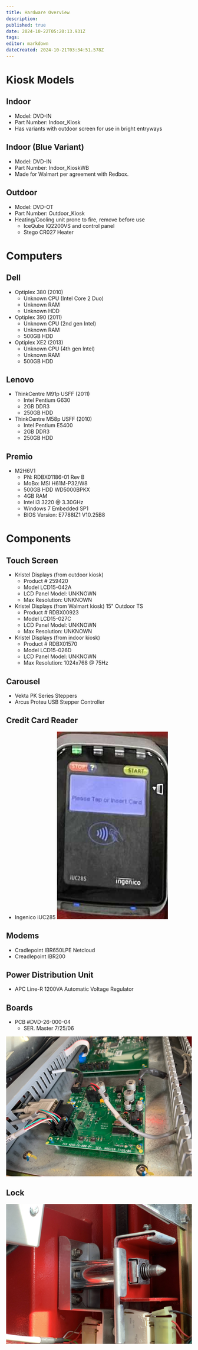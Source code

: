 ```yaml
---
title: Hardware Overview
description: 
published: true
date: 2024-10-22T05:20:13.931Z
tags: 
editor: markdown
dateCreated: 2024-10-21T03:34:51.578Z
---
```


# Kiosk Models
## Indoor
  - Model: DVD-IN
  - Part Number: Indoor_Kiosk
  - Has variants with outdoor screen for use in bright entryways
## Indoor (Blue Variant)
  - Model: DVD-IN
  - Part Number: Indoor_KioskWB
  - Made for Walmart per agreement with Redbox.
## Outdoor
  - Model: DVD-OT
  - Part Number: Outdoor_Kiosk
  - Heating/Cooling unit prone to fire, remove before use
  	- IceQube IQ2200VS and control panel
    - Stego CR027 Heater

# Computers

## Dell
- Optiplex 380 (2010)
  - Unknown CPU (Intel Core 2 Duo)
  - Unknown RAM
  - Unknown HDD
- Optiplex 390 (2011)
  - Unknown CPU (2nd gen Intel)
  - Unknown RAM
  - 500GB HDD
- Optiplex XE2 (2013)
  - Unknown CPU (4th gen Intel)
  - Unknown RAM
  - 500GB HDD

## Lenovo
- ThinkCentre M91p USFF (2011)
  - Intel Pentium G630
  - 2GB DDR3
  - 250GB HDD
- ThinkCentre M58p USFF (2010)
  - Intel Pentium E5400
  - 2GB DDR3
  - 250GB HDD
  
## Premio
- M2H6V1
   - PN: RDBX01186-01 Rev B
   - MoBo: MSI H61M-P32/W8
   - 500GB HDD WD5000BPKX
   - 4GB RAM
   - Intel i3 3220 @ 3.30GHz
   - Windows 7 Embedded SP1
   - BIOS Version: E7788IZ1 V10.25B8
   
 # Components
 ## Touch Screen
 - Kristel Displays (from outdoor kiosk)
    - Product # 259420
    - Model LCD15-042A
    - LCD Panel Model: UNKNOWN
    - Max Resolution: UNKNOWN
 - Kristel Displays (from Walmart kiosk) 15" Outdoor TS
    - Product # RDBX00923
    - Model LCD15-027C
    - LCD Panel Model: UNKNOWN
    - Max Resolution: UNKNOWN
 - Kristel Displays (from indoor kiosk)
    - Product # RDBX01570
    - Model LCD15-026D
    - LCD Panel Model: UNKNOWN
    - Max Resolution: 1024x768 @ 75Hz
## Carousel
 - Vekta PK Series Steppers
 - Arcus Proteu USB Stepper Controller
## Credit Card Reader
 - Ingenico iUC285
 ![ingenico_iuc285.png](/ingenico_iuc285.png)
## Modems
- Cradlepoint IBR650LPE Netcloud
- Creadlepoint IBR200
## Power Distribution Unit
- APC Line-R 1200VA Automatic Voltage Regulator

## Boards
- PCB #DVD-26-000-04
   - SER. Master 7/25/06

![PCB #DVD-26-000-04 Board](/pcb_dvd-26-000-04_snachodog.jpg "PCB #DVD-26-000-04 Board")
   
## Lock
![Locked Lock from within a kiosk](/locked_lock.jpg "Locked lock from within a kiosk")
